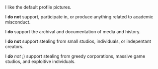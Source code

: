 I like the default profile pictures.

I **do not** support, participate in, or produce anything related to academic misconduct.

I **do** support the archival and documentation of media and history.

I **do not** support stealing from small studios, individuals, or indepentant creators.

I ***do** not* ;) support stealing from greedy corporations, massive game studios, and exploitive individuals.
